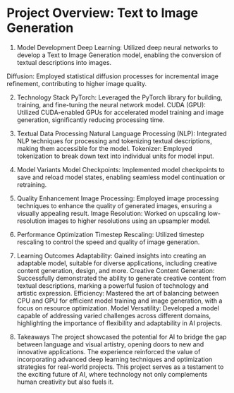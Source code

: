 # Project Overview: Text to Image Generation


1. Model Development
Deep Learning: Utilized deep neural networks to develop a Text to Image Generation model, enabling the conversion of textual descriptions into images.

Diffusion: Employed statistical diffusion processes for incremental image refinement, contributing to higher image quality.

2. Technology Stack
PyTorch: Leveraged the PyTorch library for building, training, and fine-tuning the neural network model.
CUDA (GPU): Utilized CUDA-enabled GPUs for accelerated model training and image generation, significantly reducing processing time.

3. Textual Data Processing
Natural Language Processing (NLP): Integrated NLP techniques for processing and tokenizing textual descriptions, making them accessible for the model.
Tokenizer: Employed tokenization to break down text into individual units for model input.

4. Model Variants
Model Checkpoints: Implemented model checkpoints to save and reload model states, enabling seamless model continuation or retraining.

5. Quality Enhancement
Image Processing: Employed image processing techniques to enhance the quality of generated images, ensuring a visually appealing result.
Image Resolution: Worked on upscaling low-resolution images to higher resolutions using an upsampler model.

6. Performance Optimization
Timestep Rescaling: Utilized timestep rescaling to control the speed and quality of image generation.

7. Learning Outcomes
Adaptability: Gained insights into creating an adaptable model, suitable for diverse applications, including creative content generation, design, and more.
Creative Content Generation: Successfully demonstrated the ability to generate creative content from textual descriptions, marking a powerful fusion of technology and artistic expression.
Efficiency: Mastered the art of balancing between CPU and GPU for efficient model training and image generation, with a focus on resource optimization.
Model Versatility: Developed a model capable of addressing varied challenges across different domains, highlighting the importance of flexibility and adaptability in AI projects.

8. Takeaways
The project showcased the potential for AI to bridge the gap between language and visual artistry, opening doors to new and innovative applications.
The experience reinforced the value of incorporating advanced deep learning techniques and optimization strategies for real-world projects.
This project serves as a testament to the exciting future of AI, where technology not only complements human creativity but also fuels it.
